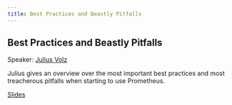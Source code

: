 ```yaml
---
title: Best Practices and Beastly Pitfalls
---
```


## Best Practices and Beastly Pitfalls

Speaker: [Julius Volz](/2017-munich/speakers/julius-volz/)

Julius gives an overview over the most important best practices and most treacherous pitfalls when starting to use Prometheus.

[Slides](https://docs.google.com/presentation/d/1aRtot7Zv_7MGS2nB96MLtzVRICEVFQCd5H_Y3TzR_-4/edit?usp=sharing)
